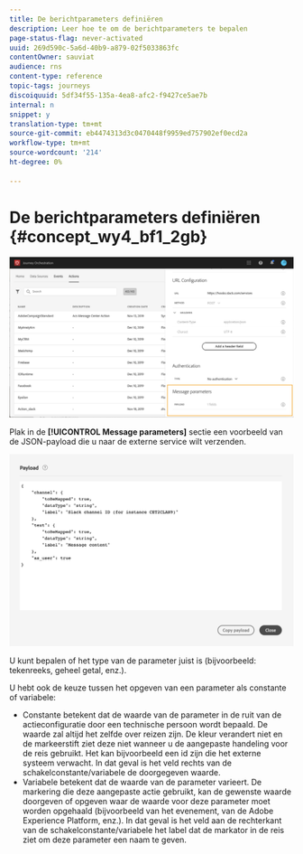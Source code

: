 ```yaml
---
title: De berichtparameters definiëren
description: Leer hoe te om de berichtparameters te bepalen
page-status-flag: never-activated
uuid: 269d590c-5a6d-40b9-a879-02f5033863fc
contentOwner: sauviat
audience: rns
content-type: reference
topic-tags: journeys
discoiquuid: 5df34f55-135a-4ea8-afc2-f9427ce5ae7b
internal: n
snippet: y
translation-type: tm+mt
source-git-commit: eb4474313d3c0470448f9959ed757902ef0ecd2a
workflow-type: tm+mt
source-wordcount: '214'
ht-degree: 0%

---
```



# De berichtparameters definiëren {#concept_wy4_bf1_2gb}

![](../assets/messageparameterssection.png)

Plak in de **[!UICONTROL Message parameters]** sectie een voorbeeld van de JSON-payload die u naar de externe service wilt verzenden.


![](../assets/customactionpayloadmessage.png)

U kunt bepalen of het type van de parameter juist is (bijvoorbeeld: tekenreeks, geheel getal, enz.).

U hebt ook de keuze tussen het opgeven van een parameter als constante of variabele:

* Constante betekent dat de waarde van de parameter in de ruit van de actieconfiguratie door een technische persoon wordt bepaald. De waarde zal altijd het zelfde over reizen zijn. De kleur verandert niet en de markeerstift ziet deze niet wanneer u de aangepaste handeling voor de reis gebruikt. Het kan bijvoorbeeld een id zijn die het externe systeem verwacht. In dat geval is het veld rechts van de schakelconstante/variabele de doorgegeven waarde.
* Variabele betekent dat de waarde van de parameter varieert. De markering die deze aangepaste actie gebruikt, kan de gewenste waarde doorgeven of opgeven waar de waarde voor deze parameter moet worden opgehaald (bijvoorbeeld van het evenement, van de Adobe Experience Platform, enz.). In dat geval is het veld aan de rechterkant van de schakelconstante/variabele het label dat de markator in de reis ziet om deze parameter een naam te geven.
